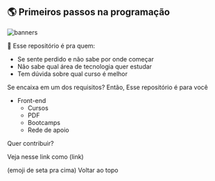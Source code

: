 ## 🌎 Primeiros passos na programação

![banners](https://user-images.githubusercontent.com/94902491/143292765-c054199e-1345-465f-8461-b4456e216121.png)

👀 Esse repositório é pra quem:

- Se sente perdido e não sabe por onde começar
- Não sabe qual área de tecnologia quer estudar
- Tem dúvida sobre qual curso é melhor

Se encaixa em um dos requisitos? Então, Esse repositório é para você


- Front-end
    - Cursos
    - PDF
    - Bootcamps
    - Rede de apoio

Quer contribuir? 

Veja nesse link como (link)

(emoji de seta pra cima) Voltar ao topo